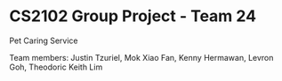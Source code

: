 # CS2102 Group Project - Team 24

Pet Caring Service

Team members: Justin Tzuriel, Mok Xiao Fan, Kenny Hermawan, Levron Goh, Theodoric Keith Lim
